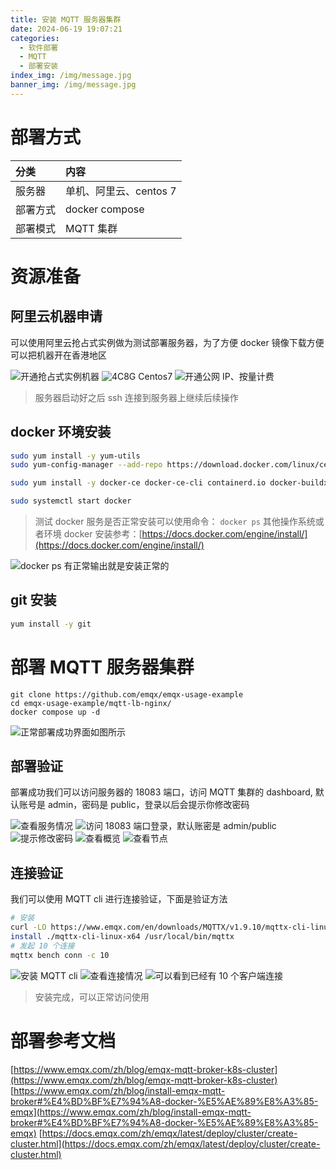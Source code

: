 ```yaml
---
title: 安装 MQTT 服务器集群
date: 2024-06-19 19:07:21
categories:
  - 软件部署
  - MQTT
  - 部署安装
index_img: /img/message.jpg
banner_img: /img/message.jpg
---
```


# 部署方式
| 分类     | 内容                   |
| :------- | :--------------------- |
| 服务器   | 单机、阿里云、centos 7 |
| 部署方式 | docker compose         |
| 部署模式 | MQTT 集群              |

# 资源准备
## 阿里云机器申请

可以使用阿里云抢占式实例做为测试部署服务器，为了方便 docker 镜像下载方便可以把机器开在香港地区

![开通抢占式实例机器](/img/install-mqtt/1.jpg)
![4C8G Centos7](/img/install-mqtt/2.jpg)
![开通公网 IP、按量计费](/img/install-mqtt/3.jpg)

> 服务器启动好之后 ssh 连接到服务器上继续后续操作

## docker 环境安装
``` bash
sudo yum install -y yum-utils
sudo yum-config-manager --add-repo https://download.docker.com/linux/centos/docker-ce.repo

sudo yum install -y docker-ce docker-ce-cli containerd.io docker-buildx-plugin docker-compose-plugin

sudo systemctl start docker
```

> 测试 docker 服务是否正常安装可以使用命令： `docker ps`
> 其他操作系统或者环境 docker 安装参考：[https://docs.docker.com/engine/install/](https://docs.docker.com/engine/install/)

![docker ps 有正常输出就是安装正常的](/img/install-mqtt/4.jpg)

## git 安装

```bash
yum install -y git
```

# 部署 MQTT 服务器集群
```
git clone https://github.com/emqx/emqx-usage-example
cd emqx-usage-example/mqtt-lb-nginx/
docker compose up -d
```
![正常部署成功界面如图所示](/img/install-mqtt/5.jpg)

## 部署验证

部署成功我们可以访问服务器的 18083 端口，访问 MQTT 集群的 dashboard, 默认账号是 admin，密码是 public，登录以后会提示你修改密码

![查看服务情况](/img/install-mqtt/6.jpg)
![访问 18083 端口登录，默认账密是 admin/public](/img/install-mqtt/7.jpg)
![提示修改密码](/img/install-mqtt/8.jpg)
![查看概览](/img/install-mqtt/9.jpg)
![查看节点](/img/install-mqtt/10.jpg)

## 连接验证
我们可以使用 MQTT cli 进行连接验证，下面是验证方法

```bash
# 安装
curl -LO https://www.emqx.com/en/downloads/MQTTX/v1.9.10/mqttx-cli-linux-x64
install ./mqttx-cli-linux-x64 /usr/local/bin/mqttx
# 发起 10 个连接
mqttx bench conn -c 10
```

![安装 MQTT cli](/img/install-mqtt/13.jpg)
![查看连接情况](/img/install-mqtt/11.jpg)
![可以看到已经有 10 个客户端连接](/img/install-mqtt/12.jpg)

> 安装完成，可以正常访问使用


# 部署参考文档
[https://www.emqx.com/zh/blog/emqx-mqtt-broker-k8s-cluster](https://www.emqx.com/zh/blog/emqx-mqtt-broker-k8s-cluster)
[https://www.emqx.com/zh/blog/install-emqx-mqtt-broker#%E4%BD%BF%E7%94%A8-docker-%E5%AE%89%E8%A3%85-emqx](https://www.emqx.com/zh/blog/install-emqx-mqtt-broker#%E4%BD%BF%E7%94%A8-docker-%E5%AE%89%E8%A3%85-emqx)
[https://docs.emqx.com/zh/emqx/latest/deploy/cluster/create-cluster.html](https://docs.emqx.com/zh/emqx/latest/deploy/cluster/create-cluster.html)
